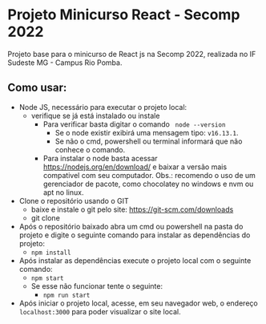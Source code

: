 # Projeto Minicurso React - Secomp 2022
Projeto base para o minicurso de React js na Secomp 2022, realizada no IF Sudeste MG - Campus Rio Pomba.

## Como usar:
  - Node JS, necessário para executar o projeto local:
    - verifique se já está instalado ou instale
      - Para verificar basta digitar o comando ``` node --version```
        - Se o node existir exibirá uma mensagem tipo: ```v16.13.1```.
        - Se não o cmd, powershell ou terminal informará que não conhece o comando.
      - Para instalar o node basta acessar https://nodejs.org/en/download/ e baixar a versão mais compativel com seu computador. Obs.: recomendo o uso de um gerenciador de pacote, como chocolatey no windows e nvm ou apt no linux.
  - Clone o repositório usando o GIT
    - baixe e instale o git pelo site: https://git-scm.com/downloads
    - git clone 
  - Após o repositório baixado abra um cmd ou powershell na pasta do projeto e digite o seguinte comando para instalar as dependências do projeto:
    - ```npm install```
  - Após instalar as dependências execute o projeto local com o seguinte comando:
    - ```npm start```
    - Se esse não funcionar tente o seguinte:
      - ```npm run start```
  - Após iniciar o projeto local, acesse, em seu navegador web, o endereço ```localhost:3000``` para poder visualizar o site local.
  